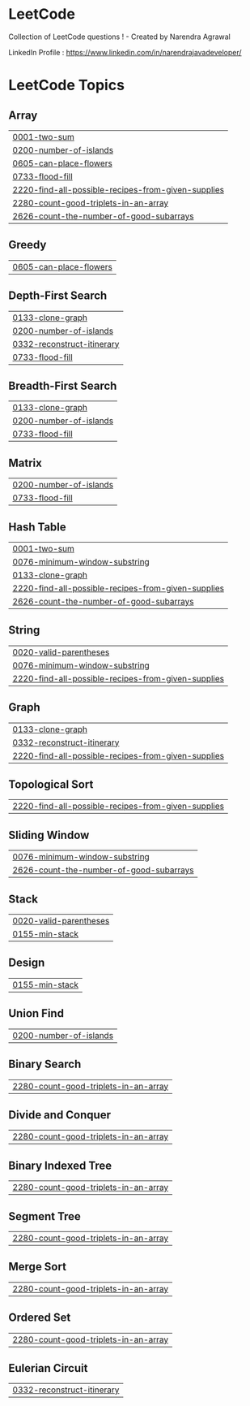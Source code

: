# LeetCode
Collection of LeetCode questions ! - Created by Narendra Agrawal

LinkedIn Profile : https://www.linkedin.com/in/narendrajavadeveloper/

<!---LeetCode Topics Start-->
# LeetCode Topics
## Array
|  |
| ------- |
| [0001-two-sum](https://github.com/narendrabtechcse/LeetCode/tree/master/0001-two-sum) |
| [0200-number-of-islands](https://github.com/narendrabtechcse/LeetCode/tree/master/0200-number-of-islands) |
| [0605-can-place-flowers](https://github.com/narendrabtechcse/LeetCode/tree/master/0605-can-place-flowers) |
| [0733-flood-fill](https://github.com/narendrabtechcse/LeetCode/tree/master/0733-flood-fill) |
| [2220-find-all-possible-recipes-from-given-supplies](https://github.com/narendrabtechcse/LeetCode/tree/master/2220-find-all-possible-recipes-from-given-supplies) |
| [2280-count-good-triplets-in-an-array](https://github.com/narendrabtechcse/LeetCode/tree/master/2280-count-good-triplets-in-an-array) |
| [2626-count-the-number-of-good-subarrays](https://github.com/narendrabtechcse/LeetCode/tree/master/2626-count-the-number-of-good-subarrays) |
## Greedy
|  |
| ------- |
| [0605-can-place-flowers](https://github.com/narendrabtechcse/LeetCode/tree/master/0605-can-place-flowers) |
## Depth-First Search
|  |
| ------- |
| [0133-clone-graph](https://github.com/narendrabtechcse/LeetCode/tree/master/0133-clone-graph) |
| [0200-number-of-islands](https://github.com/narendrabtechcse/LeetCode/tree/master/0200-number-of-islands) |
| [0332-reconstruct-itinerary](https://github.com/narendrabtechcse/LeetCode/tree/master/0332-reconstruct-itinerary) |
| [0733-flood-fill](https://github.com/narendrabtechcse/LeetCode/tree/master/0733-flood-fill) |
## Breadth-First Search
|  |
| ------- |
| [0133-clone-graph](https://github.com/narendrabtechcse/LeetCode/tree/master/0133-clone-graph) |
| [0200-number-of-islands](https://github.com/narendrabtechcse/LeetCode/tree/master/0200-number-of-islands) |
| [0733-flood-fill](https://github.com/narendrabtechcse/LeetCode/tree/master/0733-flood-fill) |
## Matrix
|  |
| ------- |
| [0200-number-of-islands](https://github.com/narendrabtechcse/LeetCode/tree/master/0200-number-of-islands) |
| [0733-flood-fill](https://github.com/narendrabtechcse/LeetCode/tree/master/0733-flood-fill) |
## Hash Table
|  |
| ------- |
| [0001-two-sum](https://github.com/narendrabtechcse/LeetCode/tree/master/0001-two-sum) |
| [0076-minimum-window-substring](https://github.com/narendrabtechcse/LeetCode/tree/master/0076-minimum-window-substring) |
| [0133-clone-graph](https://github.com/narendrabtechcse/LeetCode/tree/master/0133-clone-graph) |
| [2220-find-all-possible-recipes-from-given-supplies](https://github.com/narendrabtechcse/LeetCode/tree/master/2220-find-all-possible-recipes-from-given-supplies) |
| [2626-count-the-number-of-good-subarrays](https://github.com/narendrabtechcse/LeetCode/tree/master/2626-count-the-number-of-good-subarrays) |
## String
|  |
| ------- |
| [0020-valid-parentheses](https://github.com/narendrabtechcse/LeetCode/tree/master/0020-valid-parentheses) |
| [0076-minimum-window-substring](https://github.com/narendrabtechcse/LeetCode/tree/master/0076-minimum-window-substring) |
| [2220-find-all-possible-recipes-from-given-supplies](https://github.com/narendrabtechcse/LeetCode/tree/master/2220-find-all-possible-recipes-from-given-supplies) |
## Graph
|  |
| ------- |
| [0133-clone-graph](https://github.com/narendrabtechcse/LeetCode/tree/master/0133-clone-graph) |
| [0332-reconstruct-itinerary](https://github.com/narendrabtechcse/LeetCode/tree/master/0332-reconstruct-itinerary) |
| [2220-find-all-possible-recipes-from-given-supplies](https://github.com/narendrabtechcse/LeetCode/tree/master/2220-find-all-possible-recipes-from-given-supplies) |
## Topological Sort
|  |
| ------- |
| [2220-find-all-possible-recipes-from-given-supplies](https://github.com/narendrabtechcse/LeetCode/tree/master/2220-find-all-possible-recipes-from-given-supplies) |
## Sliding Window
|  |
| ------- |
| [0076-minimum-window-substring](https://github.com/narendrabtechcse/LeetCode/tree/master/0076-minimum-window-substring) |
| [2626-count-the-number-of-good-subarrays](https://github.com/narendrabtechcse/LeetCode/tree/master/2626-count-the-number-of-good-subarrays) |
## Stack
|  |
| ------- |
| [0020-valid-parentheses](https://github.com/narendrabtechcse/LeetCode/tree/master/0020-valid-parentheses) |
| [0155-min-stack](https://github.com/narendrabtechcse/LeetCode/tree/master/0155-min-stack) |
## Design
|  |
| ------- |
| [0155-min-stack](https://github.com/narendrabtechcse/LeetCode/tree/master/0155-min-stack) |
## Union Find
|  |
| ------- |
| [0200-number-of-islands](https://github.com/narendrabtechcse/LeetCode/tree/master/0200-number-of-islands) |
## Binary Search
|  |
| ------- |
| [2280-count-good-triplets-in-an-array](https://github.com/narendrabtechcse/LeetCode/tree/master/2280-count-good-triplets-in-an-array) |
## Divide and Conquer
|  |
| ------- |
| [2280-count-good-triplets-in-an-array](https://github.com/narendrabtechcse/LeetCode/tree/master/2280-count-good-triplets-in-an-array) |
## Binary Indexed Tree
|  |
| ------- |
| [2280-count-good-triplets-in-an-array](https://github.com/narendrabtechcse/LeetCode/tree/master/2280-count-good-triplets-in-an-array) |
## Segment Tree
|  |
| ------- |
| [2280-count-good-triplets-in-an-array](https://github.com/narendrabtechcse/LeetCode/tree/master/2280-count-good-triplets-in-an-array) |
## Merge Sort
|  |
| ------- |
| [2280-count-good-triplets-in-an-array](https://github.com/narendrabtechcse/LeetCode/tree/master/2280-count-good-triplets-in-an-array) |
## Ordered Set
|  |
| ------- |
| [2280-count-good-triplets-in-an-array](https://github.com/narendrabtechcse/LeetCode/tree/master/2280-count-good-triplets-in-an-array) |
## Eulerian Circuit
|  |
| ------- |
| [0332-reconstruct-itinerary](https://github.com/narendrabtechcse/LeetCode/tree/master/0332-reconstruct-itinerary) |
<!---LeetCode Topics End-->